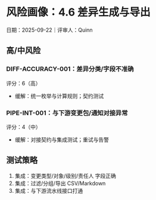 # 风险画像：4.6 差异生成与导出

日期：2025-09-22｜评审人：Quinn

## 高/中风险

### DIFF-ACCURACY-001：差异分类/字段不准确
评分：6（高）
- 缓解：统一枚举与计算规则；契约测试

### PIPE-INT-001：与下游变更包/通知对接异常
评分：4（中）
- 缓解：对接契约与集成测试；重试与告警

## 测试策略

1. 集成：变更类型/对象/级别/责任人 字段正确
2. 集成：过滤/分组/导出 CSV/Markdown
3. 集成：与下游流水线接口打通
